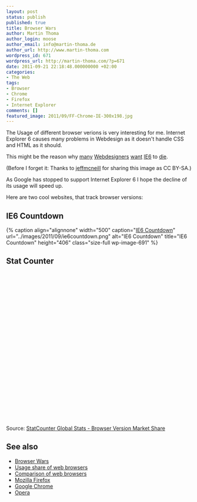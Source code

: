 ```yaml
---
layout: post
status: publish
published: true
title: Browser Wars
author: Martin Thoma
author_login: moose
author_email: info@martin-thoma.de
author_url: http://www.martin-thoma.com
wordpress_id: 671
wordpress_url: http://martin-thoma.com/?p=671
date: 2011-09-21 22:18:48.000000000 +02:00
categories:
- The Web
tags:
- Browser
- Chrome
- Firefox
- Internet Explorer
comments: []
featured_image: 2011/09/FF-Chrome-IE-300x198.jpg
---
```

The Usage of different browser verions is very interesting for me. Internet Explorer 6 causes many problems in Webdesign as it doesn't handle CSS and HTML as it should. 

This might be the reason why <a href="http://ie6update.com/">many</a> <a href="http://www.ie6nomore.com/">Webdesigners</a> <a href="http://wordpress.org/extend/plugins/stop-ie6/screenshots/">want</a> <a href="http://www.ie6death.com/">IE6</a> to <a href="http://www.bringdownie6.com/">die</a>. 

(Before I forget it: Thanks to <a href="http://www.flickr.com/photos/jeffmcneill/5883030204/sizes/o/in/photostream/" title="jeffmcneill">jeffmcneill</a> for sharing this image as CC BY-SA.)

As Google has stopped to support Internet Explorer 6 I hope the decline of its usage will speed up.

Here are two cool websites, that track browser versions:

<h2>IE6 Countdown</h2>
{% caption align="alignnone" width="500" caption="<a href='http://www.ie6countdown.com/'>IE6 Countdown</a>" url="../images/2011/09/ie6countdown.png" alt="IE6 Countdown" title="IE6 Countdown" height="406" class="size-full wp-image-691" %}

<h2>Stat Counter</h2>
<div id="browser_version-na-monthly-201002-201102" width="600" height="400" style="width:600px; height: 400px;"></div><!-- You may change the values of width and height above to resize the chart --><p>Source: <a href="http://gs.statcounter.com/#browser_version-na-monthly-201002-201102">StatCounter Global Stats - Browser Version Market Share</a></p><script type="text/javascript" src="http://www.statcounter.com/js/FusionCharts.js"></script><script type="text/javascript" src="http://gs.statcounter.com/chart.php?browser_version-na-monthly-201002-201102"></script>

<h2>See also</h2>
<ul>
	<li><a href="http://en.wikipedia.org/wiki/Browser_war">Browser Wars</a></li>
	<li><a href="http://en.wikipedia.org/wiki/Usage_share_of_web_browsers">Usage share of web browsers</a></li>
	<li><a href="http://en.wikipedia.org/wiki/Comparison_of_web_browsers">Comparison of web browsers</a></li>
	<li><a href="http://en.wikipedia.org/wiki/Mozilla_Firefox">Mozilla Firefox</a></li>
	<li><a href="http://en.wikipedia.org/wiki/Google_Chrome">Google Chrome</a></li>
	<li><a href="http://en.wikipedia.org/wiki/Opera_(web_browser)">Opera</a></li>
</ul>
